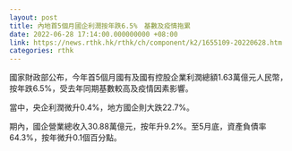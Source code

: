 ```yaml
---
layout: post
title: 內地首5個月國企利潤按年跌6.5%　基數及疫情拖累
date: 2022-06-28 17:14:00.000000000 +08:00
link: https://news.rthk.hk/rthk/ch/component/k2/1655109-20220628.htm
categories: rthk
---
```


國家財政部公布，今年首5個月國有及國有控股企業利潤總額1.63萬億元人民幣，按年跌6.5%，受去年同期基數較高及疫情因素影響。

當中，央企利潤微升0.4%，地方國企則大跌22.7%。

期內，國企營業總收入30.88萬億元，按年升9.2%。至5月底，資產負債率64.3%，按年微升0.1個百分點。
